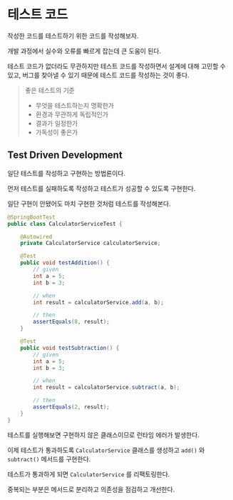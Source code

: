 # 테스트 코드
작성한 코드를 테스트하기 위한 코드를 작성해보자.

개발 과정에서 실수와 오류를 빠르게 잡는데 큰 도움이 된다.

테스트 코드가 없더라도 무관하지만 테스트 코드를 작성하면서 설계에 대해 고민할 수 있고, 버그를 찾아낼 수 있기 때문에 테스트 코드를 작성하는 것이 좋다.

> 좋은 테스트의 기준
>
> - 무엇을 테스트하는지 명확한가
> - 환경과 무관하게 독립적인가
> - 결과가 일정한가
> - 가독성이 좋은가

## Test Driven Development
일단 테스트를 작성하고 구현하는 방법론이다.

먼저 테스트를 실패하도록 작성하고 테스트가 성공할 수 있도록 구현한다.

일단 구현이 안됐어도 마치 구현한 것처럼 테스트를 작성해본다.

```java
@SpringBootTest
public class CalculatorServiceTest {

    @Autowired
    private CalculatorService calculatorService;

    @Test
    public void testAddition() {
        // given
        int a = 5;
        int b = 3;

        // when
        int result = calculatorService.add(a, b);

        // then
        assertEquals(8, result);
    }

    @Test
    public void testSubtraction() {
        // given
        int a = 5;
        int b = 3;

        // when
        int result = calculatorService.subtract(a, b);

        // then
        assertEquals(2, result);
    }
}
```

테스트를 실행해보면 구현하지 않은 클래스이므로 런타임 에러가 발생한다.

이제 테스트가 통과하도록 `CalculatorService` 클래스를 생성하고 `add()` 와 `subtract()` 메서드를 구현한다.

테스트가 통과하게 되면 `CalculatorService` 를 리팩토링한다.

중복되는 부분은 메서드로 분리하고 의존성을 점검하고 개선한다.